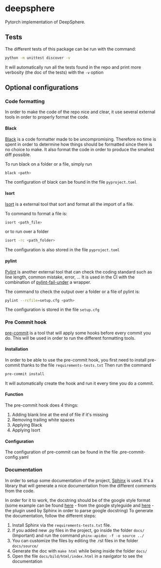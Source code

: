 # deepsphere

Pytorch implementation of DeepSphere.


## Tests
The different tests of this package can be run with the command:
```bash
python -m unittest discover -v
```
It will automatically run all the tests found in the repo and print more verbosity (the doc of the tests) with the `-v` option


## Optional configurations
### Code formatting
In order to make the code of the repo nice and clear, it use several external tools in order to properly format the code.


#### Black
[Black](https://pypi.org/project/black/) is a code formatter made to be uncompromising. Therefore no time is spent in order to determine how things
should be formatted since there is no choice to make.
It also format the code in order to produce the smallest diff possible.

To run black on a folder or a file, simply run
```bash
black <path>
```

The configuration of black can be found in the file `pyproject.toml`


#### Isort
[Isort](https://pypi.org/project/isort/) is a external tool that sort and format all the import of a file.

To command to format a file is:
```bash
isort <path_file>
```

or to run over a folder
```bash
isort -rc <path_folder>
```

The configuration is also stored in the file `pyproject.toml`


#### pylint
[Pylint](https://www.pylint.org/) is another external tool that can check the coding standard such as line length, common mistake, error, ...
It is used in the CI with the combination of [pylint-fail-under](https://pypi.org/project/pylint-fail-under/) a wrapper.

The command to check the output over a folder or a file of pylint is:
```bash
pylint --rcfile=setup.cfg <path>
```

The configuration is stored in the file `setup.cfg`


### Pre Commit hook
[pre-commit](https://pre-commit.com/) is a tool that will apply some hooks before every commit you do. This will be used in order to run the different
formatting tools.


#### Installation
In order to be able to use the pre-commit hook, you first need to install pre-commit thanks to the file `requirements-tests.txt`
Then run the command
```bash
pre-commit install
```
It will automatically create the hook and run it every time you do a commit.


#### Function
The pre-commit hook does 4 things:
1. Adding blank line at the end of file if it's missing
2. Removing trailing white spaces
3. Applying Black
4. Applying Isort


#### Configuration
The configuration of pre-commit can be found in the file .pre-commit-config.yaml


### Documentation
In order to setup some documentation of the project, [Sphinx](http://www.sphinx-doc.org/en/master/) is used. It's a library that will generate a nice
documentation from the different comments from the code.

In order for it to work, the docstring should be of the google style format (some example can be found [here](http://google.github.io/styleguide/pyguide.html#38-comments-and-docstrings) - from the google styleguide and [here](https://sphinxcontrib-napoleon.readthedocs.io/en/latest/example_google.html) - the plugin used by Sphinx in order to parse google docstring)
To generate the documentation, follow the different steps:

1. Install Sphinx via the `requirements-tests.txt` file.
2. If you added new .py files in the project, go inside the folder `docs/` (Important) and run the command `phinx-apidoc -f -o source ../`
3. You can customize the files by editing the .rst files in the folder `docs/source/`
4. Generate the doc with `make html` while being inside the folder `docs/`
5. Open the file `docs/bild/html/index.html` in a navigator to see the documentation
